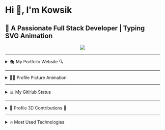 # Hi 👋, I'm Kowsik

## 🚀 A Passionate Full Stack Developer | Typing SVG Animation
<p align="center">
  <img src="https://readme-typing-svg.herokuapp.com?font=Ubuntu&color=%2336BCF7&center=true&vCenter=true&lines=Full+Stack+Developer;MERN+Stack+Enthusiast;Passionate+Coder" />
</p>

---

<details>
  <summary>🎭 My Portfolio Website 🔍</summary>
  <p align="center">
    <a href="https://yourportfolio.com">
      <img src="https://img.shields.io/badge/Portfolio-Click%20Here-orange?style=for-the-badge" />
    </a>
  </p>
</details>

---

<details>
  <summary>👨‍💻 Profile Picture Animation</summary>
  <p align="center">
    <img src="https://raw.githubusercontent.com/YOUR_GITHUB_USERNAME/YOUR_REPOSITORY_NAME/main/ppimage.gif" width="240px" height="180px" />
  </p>
</details>

---

<details>
  <summary>📊 My GitHub Status</summary>
  <p align="center">
    <img src="https://raw.githubusercontent.com/YOUR_GITHUB_USERNAME/YOUR_REPOSITORY_NAME/main/github-status.png" />
  </p>
  <p align="center">
    <img src="https://raw.githubusercontent.com/YOUR_GITHUB_USERNAME/YOUR_REPOSITORY_NAME/main/github-languages.png" />
  </p>
</details>

---

<details>
  <summary>🌟 Profile 3D Contributions 🔰</summary>
  <p align="center">
    <img src="https://raw.githubusercontent.com/YOUR_GITHUB_USERNAME/YOUR_REPOSITORY_NAME/main/profile-night-rainbow.svg" width="100%" />
  </p>
</details>

---

<details>
  <summary>🔥 Most Used Technologies</summary>

